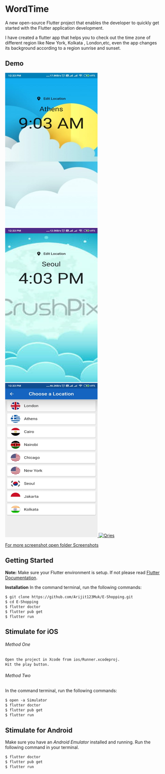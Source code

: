 # WordTime
A new open-source Flutter project that enables the developer to quickly get started with the Flutter application development. <p>I have created a flutter app that helps you to check out the time zone of different region like New York, Kolkata , London,etc, even the app changes its background according to a region sunrise and sunset.</p>

## Demo ##

<a href="https://github.com/Arijit123Muk/FunGaming/tree/master/ScreenShot">
         <img alt="Qries" src="https://github.com/Arijit123Muk/WordTime/blob/master/Screenshot/2.jpeg"
         width=300" height="500">
                                
<a href="https://github.com/Arijit123Muk/FunGaming/tree/master/ScreenShot">
         <img alt="Qries" src="https://github.com/Arijit123Muk/WordTime/blob/master/Screenshot/3.jpeg"
         width=300" height="500">                
<a href="https://github.com/Arijit123Muk/FunGaming/tree/master/ScreenShot">
         <img alt="Qries" src="https://github.com/Arijit123Muk/WordTime/blob/master/Screenshot/4.jpeg"
         width=300" height="500">
 <a href="https://github.com/Arijit123Muk/FunGaming/tree/master/ScreenShot">
         <img alt="Qries" src="https://github.com/Arijit123Muk/WordTime/blob/master/Screenshot/1.gif"
         width=300" height="500">  

         
For more screenshot open folder Screenshots </a>

## Getting Started ##
 __Note:__ Make sure your Flutter environment is setup. If not please read <a href="https://flutter.dev/docs">Flutter Documentation</a>.

__Installation__
In the command terminal, run the following commands:
```git
$ git clone https://github.com/Arijit123Muk/E-Shopping.git
$ cd E-Shopping
$ flutter doctor
$ flutter pub get
$ flutter run
```

## Stimulate for iOS ##

###### Method One ######
```
Open the project in Xcode from ios/Runner.xcodeproj.
Hit the play button.
```

###### Method Two ######
In the command terminal, run the following commands:
```
$ open -a Simulator
$ flutter doctor
$ flutter pub get
$ flutter run
```


## Stimulate for Android ##
Make sure you have an _Android Emulator_ installed and running.
Run the following command in your terminal.
```
$ flutter doctor
$ flutter pub get
$ flutter run
```
